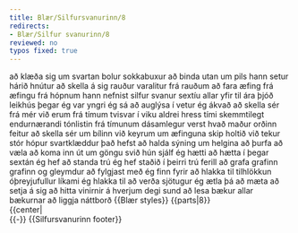 ```yaml
---
title: Blær/Silfursvanurinn/8
redirects:
- Blær/Silfur svanurinn/8
reviewed: no
typos fixed: true
---
```

<vocabulary>
að klæða sig
um svartan
bolur
sokkabuxur
að binda
utan um
pils
hann setur
hárið
hnútur
að skella á sig
rauður
varalitur
frá rauðum
að fara
æfing
frá æfingu
frá hópnum
hann nefnist
silfur
svanur
sextíu
allar
yfir
til ára
þjóð
leikhús
þegar ég var yngri
ég sá
að auglýsa
í vetur
ég ákvað
að skella sér
frá mér
við erum
frá tímum
tvisvar í viku
aldrei
hress
tími
skemmtilegt
endurnærandi
tónlistin
frá tímunum
dásamlegur
verst hvað
maður
orðinn
feitur
að skella sér
um bílinn
við keyrum
um æfinguna
skip
holtið
við tekur
stór
hópur
svartklæddur
það hefst
að halda
sýning
um helgina
að þurfa
að væla
að koma
inn
út
um göngu
svið
hún sjálf
ég hætti
að hætta í
þegar
sextán
ég hef
að standa
trú
ég hef staðið í þeirri trú
ferill
að grafa
grafinn
grafinn og gleymdur
að fylgjast með
ég finn fyrir
að hlakka til
tilhlökkun
óþreyjufullur
líkami
ég hlakka til
að verða
sjötugur
ég ætla
þá
að mæta
að setja á sig
að hitta
vinirnir
á hverjum degi
sund
að lesa
bækur
allar bækurnar
að liggja
náttborð
</vocabulary>
{{Blær styles}}
{{parts|8}}
<div class="book" data-translate=true data-audio-file="Silfur_svanurinn_08-8.mp3">
{{center|<Audio src="Silfur_svanurinn_08-8.mp3"/>}}

<div class="blaer article">

<div class="article-entry">
  <div class="image-box image-box-medium">
    <Image src="Blær_–_Silfur_svanurinn_93777.jpeg"/>
  </div>

  <div class="text">
    <div class="p italic">Sigga klæðir sig í svartan bol og sokkabuxur og bindur utan um sig ballettpils. Hún setur hárið í hnút og skellir á sig rauðum varalit. Hún er að fara á ballettæfingu með balletthópnum sem nefnist Silfursvanirnir en þær eru allar yfir sextíu og fimm ára. </div>
    <div class="p"><strong data-no-translate="true" data-no-audio="true">Sigga:</strong> Ég var í ballett í Þjóðleikhúsinu þegar ég var yngri, svo sá ég þetta auglýst í vetur og ákvað að skella mér. Við erum í tímum tvisvar í viku. Ég er aldrei hressari en eftir balletttíma, það er skemmtilegt og endurnærandi.
      Og svo er tónlistin í tímunum svo dásamleg. Verst hvað maður er orðinn feitur. </div>
    <div class="p italic">Við skellum okkur í bílinn og keyrum á ballettæfinguna í Skipholtinu. Við tekur stór hópur af svartklæddum ballerínum og æfingin hefst, þær eru að halda sýningu um helgina og þurfa að æfa vel innkomu og útgöngu af sviði. Sjálf hætti ég í ballett þegar ég var 16 ára og hef staðið í þeirri trú að minn ferill í ballett væri grafinn og gleymdur. Þegar ég fylgist með æfingunni finn ég fyrir tilhlökkun og óþreyju í líkamanum. Ég hlakka til að verða sjötug, þá ætla ég að mæta á ballettæfingar, setja á mig rauðan varalit, hitta vinina á hverjum degi í sundi og lesa allar bækurnar sem liggja á náttborðinu mínu.</div>
  </div>

  <div class="image-box image-box-medium">
    <Image src="Blær_–_Silfur_svanurinn_92246.jpeg"/>
  </div>

  <div class="images-two-up">
    <div class="image-box image-box-half">
      <Image src="Blær_–_Silfur_svanurinn_35643.jpeg"/>
    </div>
    <div class="image-box image-box-half">
      <Image src="Blær_–_Silfur_svanurinn_97731.jpeg"/>
    </div>
  </div>

  <div class="image-box image-box-large">
    <Image src="Blær_–_Silfur_svanurinn_49962.jpeg"/>
  </div>

  <div class="image-box image-box-medium">
    <Image src="Blær_–_Silfur_svanurinn_27258.jpeg"/>
  </div>

  <div class="image-box image-box-medium">
    <Image src="Blær_–_Silfur_svanurinn_73456.jpeg"/>
  </div>
</div>

</div>

</div>
{{-}}
{{Silfursvanurinn footer}}
